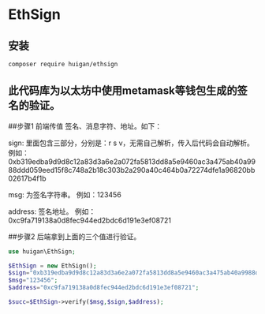 # EthSign
## 安装

```bash
composer require huigan/ethsign
```

## 此代码库为以太坊中使用metamask等钱包生成的签名的验证。
##步骤1 前端传值 签名、消息字符、地址。如下：

sign: 里面包含三部分，分别是：r s v，无需自己解析，传入后代码会自动解析。例如：0xb319edba9d9d8c12a83d3a6e2a072fa5813dd8a5e9460ac3a475ab40a9988ddd059eed15f8c748a2b18c303b2a290a40c464b0a72274dfe1a96820bb02617b4f1b

msg: 为签名字符串。 例如：123456

address: 签名地址。 例如：0xc9fa719138a0d8fec944ed2bdc6d191e3ef08721



##步骤2 后端拿到上面的三个值进行验证。

```php
use huigan\EthSign;

$EthSign = new EthSign();
$sign="0xb319edba9d9d8c12a83d3a6e2a072fa5813dd8a5e9460ac3a475ab40a9988ddd059eed15f8c748a2b18c303b2a290a40c464b0a72274dfe1a96820bb02617b4f1b";
$msg="123456";
$address="0xc9fa719138a0d8fec944ed2bdc6d191e3ef08721";

$succ=$EthSign->verify($msg,$sign,$address);
```
